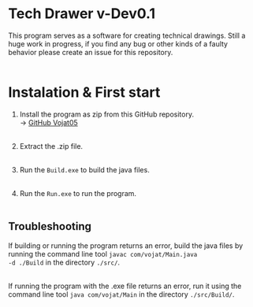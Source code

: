 # Tech Drawer v-Dev0.1
This program serves as a software for creating technical drawings.
Still a huge work in progress, if you find any bug or other kinds of a faulty behavior please create an issue for this repository.<br><br>

# Instalation & First start
1) Install the program as zip from this GitHub repository.<br>
-> <a href="https://github.com/Vojat05/Tech-Drawer">GitHub Vojat05</a><br><br>

2) Extract the .zip file.<br><br>

3) Run the <code>Build.exe</code> to build the java files.<br><br>

4) Run the <code>Run.exe</code> to run the program.<br><br>

## Troubleshooting
If building or running the program returns an error, build the java files by running the command line tool <code>javac com/vojat/Main.java -d ./Build</code> in the directory <code>./src/</code>.<br><br>

If running the program with the .exe file returns an error, run it using the command line tool <code>java com/vojat/Main</code> in the directory <code>./src/Build/</code>.

